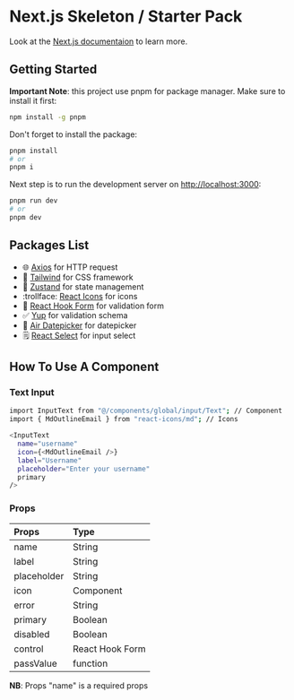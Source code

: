 # Next.js Skeleton / Starter Pack

Look at the [Next.js documentaion](https://nextjs.org/) to learn more.

## Getting Started

**Important Note**: this project use pnpm for package manager. Make sure to install it first:

```bash
npm install -g pnpm
```

Don't forget to install the package:

```bash
pnpm install
# or
pnpm i
```

Next step is to run the development server on [http://localhost:3000](http://localhost:3000):

```bash
pnpm run dev
# or
pnpm dev
```

## Packages List

- :globe_with_meridians: [Axios](https://axios-http.com/) for HTTP request
- :art: [Tailwind](https://tailwindcss.com/) for CSS framework
- :open_file_folder: [Zustand](https://zustand-demo.pmnd.rs/) for state management
- :trollface: [React Icons](https://react-icons.github.io/react-icons/) for icons
- :memo: [React Hook Form](https://react-hook-form.com/) for validation form
- :white_check_mark: [Yup](https://www.npmjs.com/package/yup) for validation schema
- :calendar: [Air Datepicker](https://air-datepicker.com/) for datepicker
- :spiral_notepad: [React Select](https://react-select.com/home) for input select

## How To Use A Component

### Text Input

```bash
import InputText from "@/components/global/input/Text"; // Component
import { MdOutlineEmail } from "react-icons/md"; // Icons

<InputText
  name="username"
  icon={<MdOutlineEmail />}
  label="Username"
  placeholder="Enter your username"
  primary
/>
```

### Props

| Props       | Type            |
| :---------- | :-------------- |
| name        | String          |
| label       | String          |
| placeholder | String          |
| icon        | Component       |
| error       | String          |
| primary     | Boolean         |
| disabled    | Boolean         |
| control     | React Hook Form |
| passValue   | function        |

**NB**: Props "name" is a required props
